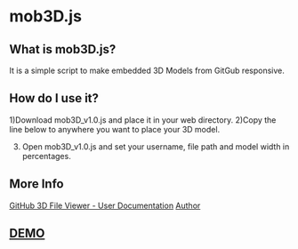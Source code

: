 # mob3D.js

<h2>What is mob3D.js?</h2>

It is a simple script to make embedded 3D Models from GitGub responsive.

<h2>How do I use it?</h2>

1)Download mob3D_v1.0.js and place it in your web directory.
2)Copy the line below to anywhere you want to place your 3D model.
<script src="mob3D_v1.0.js"></script>
3) Open mob3D_v1.0.js and set your username, file path and model width in percentages.

<h2>More Info</h2>
<a href="https://help.github.com/articles/3d-file-viewer/" target="_blank" >GitHub 3D File Viewer - User Documentation</a>
<a href="http://www.adriannowak.net/" target="_blank" >Author</a>

<h2><a href="http://adriannowak.net/mob3D.js/Demo/index.html" target="_blank">DEMO</a></h2>
